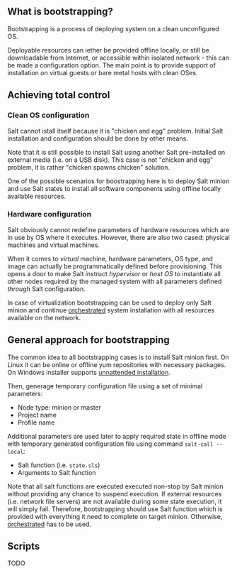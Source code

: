 
## What is bootstrapping?

Bootstrapping is a process of deploying system on a clean unconfigured OS.

Deployable resources can iether be provided offline locally, or still be
downloadable from Internet, or accessible within isolated network -
this can be made a configuration option. The main point is to provide
support of installation on virtual guests or bare metal hosts with clean OSes.

## Achieving total control

### Clean OS configuration

Salt cannot istall itself because it is "chicken and egg" problem.
Initial Salt installation and configuration should be done by other means.

Note that it is still possible to install Salt using another Salt
pre-installed on external media (i.e. on a USB disk). This case is
not "chicken and egg" problem, it is rather "chicken spawns chicken" solution.

One of the possible scenarios for boostrapping here is to deploy Salt minion
and use Salt states to install all software components using offline locally
available resources.

### Hardware configuration

Salt obviously cannot redefine parameters of hardware resources which are
in use by OS where it executes. However, there are also two cased:
physical machines and virtual machines.

When it comes to _virtual_ machine, hardware parameters, OS type, and image
can actually be programmatically defined before provisioning. This opens
a door to make Salt instruct _hypervisor_ or _host OS_ to instantiate all
other nodes required by the managed system with all parameters defined
_through_ Salt configuration.

In case of virtualization bootstrapping can be used to deploy only Salt minion
and continue [orchestrated](orchestration.md) system installation with
all resources available on the network.

## General approach for bootstrapping

The common idea to all bootstrapping cases is to install Salt minion first.
On Linux it can be online or offline yum repositories with necessary packages.
On Windows installer supports [unnattended installation](https://github.com/saltstack/salt-windows-msi/blob/master/README.md).

Then, generage temporary configuration file using a set of minimal parameters:
* Node type: minion or master
* Project name
* Profile name

Additional parameters are used later to apply required state in offline mode
with temporary generated configuration file using command `salt-call --local`:
* Salt function (i.e. `state.sls`)
* Arguments to Salt function

Note that all salt functions are executed executed non-stop by Salt minion
without providing any chance to suspend execution. If external resources
(i.e. network file servers) are not available during some state execution,
it will simply fail. Therefore, bootstrapping should use Salt function
which is provided with everything it need to complete on target minion.
Otherwise, [orchestrated](orchestration.md) has to be used.

## Scripts

TODO

